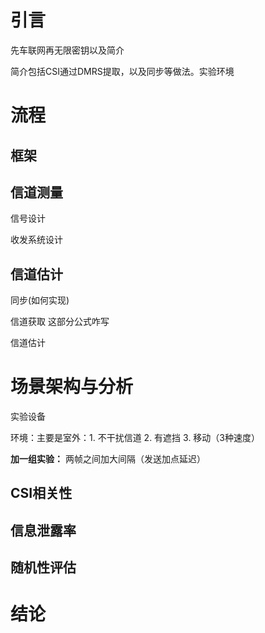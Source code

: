 # 引言

先车联网再无限密钥以及简介

简介包括CSI通过DMRS提取，以及同步等做法。实验环境

# 流程

## 框架

## 信道测量

信号设计

收发系统设计

## 信道估计

同步(如何实现)

信道获取 这部分公式咋写

信道估计

# 场景架构与分析

实验设备

环境：主要是室外：1. 不干扰信道 2. 有遮挡 3. 移动（3种速度）

**加一组实验：** 两帧之间加大间隔（发送加点延迟）

## CSI相关性

## 信息泄露率

## 随机性评估

# 结论


